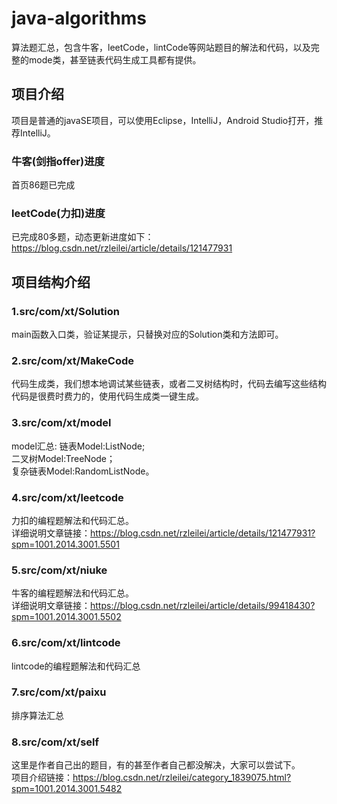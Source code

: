 # java-algorithms
算法题汇总，包含牛客，leetCode，lintCode等网站题目的解法和代码，以及完整的mode类，甚至链表代码生成工具都有提供。

## 项目介绍
项目是普通的javaSE项目，可以使用Eclipse，IntelliJ，Android Studio打开，推荐IntelliJ。

### 牛客(剑指offer)进度
首页86题已完成

### leetCode(力扣)进度
已完成80多题，动态更新进度如下：
https://blog.csdn.net/rzleilei/article/details/121477931

## 项目结构介绍

### 1.src/com/xt/Solution
main函数入口类，验证某提示，只替换对应的Solution类和方法即可。

### 2.src/com/xt/MakeCode
代码生成类，我们想本地调试某些链表，或者二叉树结构时，代码去编写这些结构代码是很费时费力的，使用代码生成类一键生成。

### 3.src/com/xt/model
model汇总:
链表Model:ListNode;   
二叉树Model:TreeNode；  
复杂链表Model:RandomListNode。  

### 4.src/com/xt/leetcode
力扣的编程题解法和代码汇总。  
详细说明文章链接：https://blog.csdn.net/rzleilei/article/details/121477931?spm=1001.2014.3001.5501

### 5.src/com/xt/niuke
牛客的编程题解法和代码汇总。  
详细说明文章链接：https://blog.csdn.net/rzleilei/article/details/99418430?spm=1001.2014.3001.5502

### 6.src/com/xt/lintcode
lintcode的编程题解法和代码汇总

### 7.src/com/xt/paixu
排序算法汇总

### 8.src/com/xt/self
这里是作者自己出的题目，有的甚至作者自己都没解决，大家可以尝试下。  
项目介绍链接：https://blog.csdn.net/rzleilei/category_1839075.html?spm=1001.2014.3001.5482
